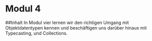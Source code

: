 # Modul 4

##Inhalt
In Modul vier lernen wir den richtigen Umgang mit Objektdatentypen kennen und beschäftigen 
uns darüber hinaus mit Typecasting, und Collections.

